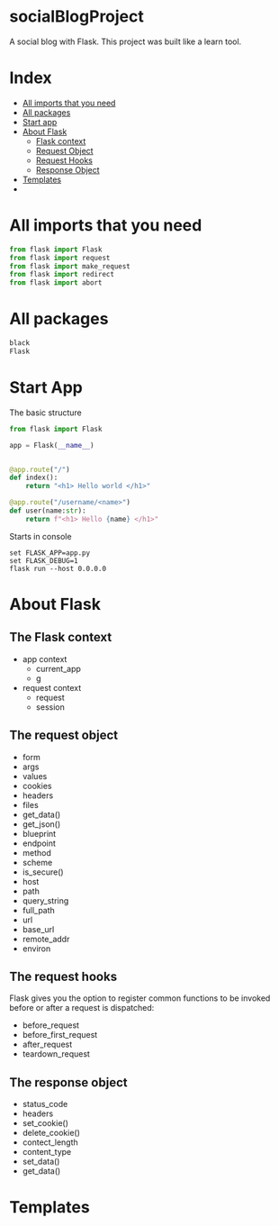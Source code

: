 # socialBlogProject
A social blog with Flask. This project was built like a learn tool.

# Index

* [All imports that you need](#section1)
* [All packages](#section2)
* [Start app](#section3)
* [About Flask](#section4)
    * [Flask context](#section4-1)
    * [Request Object](#section4-2)
    * [Request Hooks](#section4-3)
    * [Response Object](#section4-4)
* [Templates](#section5)
* [](#section6)

<div id="section1"></div>

# All imports that you need

```python
from flask import Flask
from flask import request
from flask import make_request
from flask import redirect
from flask import abort
```

<div id="section2"></div>

# All packages

```bash
black
Flask
```

<div id="section3"></div>

# Start App

The basic structure

```python
from flask import Flask

app = Flask(__name__)


@app.route("/")
def index():
    return "<h1> Hello world </h1>"

@app.route("/username/<name>")
def user(name:str):
    return f"<h1> Hello {name} </h1>"
```

Starts in console
```batch
set FLASK_APP=app.py
set FLASK_DEBUG=1
flask run --host 0.0.0.0
```

<div id="section4"></div>

# About Flask

<div id="section4-1"></div>

## The Flask context

* app context
    * current_app
    * g
* request context
    * request
    * session

<div id="section4-2"></div>

## The request object

* form
* args
* values
* cookies
* headers
* files
* get_data()
* get_json()
* blueprint
* endpoint
* method
* scheme
* is_secure()
* host
* path
* query_string
* full_path
* url
* base_url
* remote_addr
* environ

<div id="section4-3"></div>

## The request hooks

Flask gives you the option to register common functions to be invoked before or after a request is dispatched:

* before_request
* before_first_request
* after_request
* teardown_request

<div id="section4-4"></div>

## The response object

* status_code
* headers
* set_cookie()
* delete_cookie()
* contect_length
* content_type
* set_data()
* get_data()

<div id="section5"></div>

# Templates